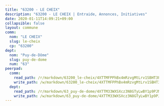 ```yaml
---
title: "63200 - LE CHEIX"
description: "63200 - LE CHEIX | Entraide, Annonces, Initiatives"
date: 2020-01-11T14:09:21+09:00
collapsible: false
layout: commune
comm:
  nom: "LE CHEIX"
  slug: le-cheix
  cp: "63200"
dept:
  nom: "Puy-de-Dôme"
  slug: puy-de-dome
  num: "63"
peerpad:
  comm:
    read_path: /r/markdown/63200_le-cheix/4XTTMFPPhBx4mRzvgMtLrv1SBHT3PTA5cLaUu3qTZor8yHXnF
    write_path: /w/markdown/63200_le-cheix/4XTTMFPPhBx4mRzvgMtLrv1SBHT3PTA5cLaUu3qTZor8yHXnF-K3TgUnsQdhpcvBmA6JpB6vsWqsjUGSmYwRttuXpKfNqYPGUUHtx29HtLTshugfLhtF3XqJTdMW6Uh2E7p1pQjQo4sxP2bwZuhBSJFzTtnpmDLUvFz3s77iwf3cSxLj56uTWPLPzX
  dept:
    read_path: /r/markdown/63_puy-de-dome/4XTTM33WXSXcz3N8GTyLwBY1p9PJNcUWyBLxomSFALNumGkmU
    write_path: /w/markdown/63_puy-de-dome/4XTTM33WXSXcz3N8GTyLwBY1p9PJNcUWyBLxomSFALNumGkmU-K3TgURtQ1RdVG3LeCnTW6B7SHw5yAi6GEKhfCtyNRtd7fYhyA8KaMMW86iSyXvmga7aznJSDd7KLLonQbGoKKpWyzp6qZLGAWDYMfzMqg3KbwSCTBcBKWZJqDig4rKe5DyaMao9g
---
```



